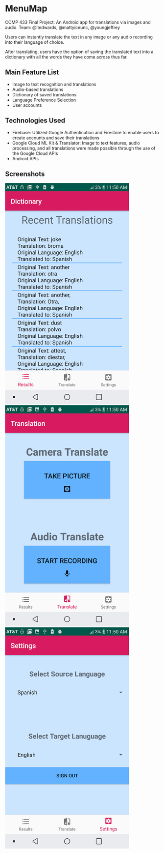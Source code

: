 # MenuMap
COMP 433 Final Project: An Android app for translations via images and audio.
Team: @itedwards, @mattyiceunc, @youngjeffrey

Users can instantly translate the text in any image or any audio recording into their language of choice. 

After translating, users have the option of saving the translated text into a dictionary with all the words they have come across thus far.

## Main Feature List
- Image to text recognition and translations
- Audio-based translations
- Dictionary of saved translations
- Language Preference Selection
- User accounts

## Technologies Used
- Firebase: Utilized Google Authentication and Firestore to enable users to create accounts and save their translations
- Google Cloud ML Kit & Translator: Image to text features, audio processing, and all translations were made possible through the use of the Google Cloud APIs
- Android APIs

## Screenshots
![Dictionary](/screenshots/dictionary.png)
![Translate](/screenshots/translate.png)
![Settings](/screenshots/settings.png)




